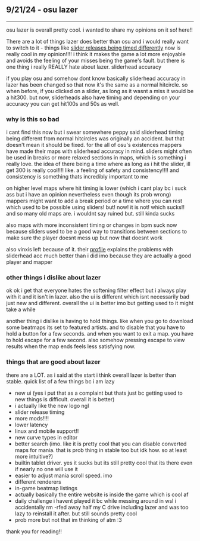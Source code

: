 <!--[[USE_LAYOUT_generic.htm]]-->

## 9/21/24 - osu lazer

---

osu lazer is overall pretty cool. i wanted to share my opinions on it so! here!!

There are a lot of things lazer does better than osu and i would really want to switch to it - things like [slider releases being timed differently](https://youtu.be/SlWKKA-ltZY?si=Od_aPGwyGdVIp4hA) now is really cool in my opinion!!!! i think it makes the game a lot more enjoyable and avoids the feeling of your misses being the game's fault. but there is one thing i really REALLY hate about lazer. sliderhead accuracy

if you play osu and somehow dont know basically sliderhead accuracy in lazer has been changed so that now it's the same as a normal hitcircle. so when before, if you clicked on a slider, as long as it wasnt a miss it would be a hit300. but now, sliderheads also have timing and depending on your accuracy you can get hit100s and 50s as well.

### why is this so bad

i cant find this now but i swear somewhere peppy said sliderhead timing being different from normal hitcircles was originally an accident. but that doesn't mean it should be fixed. for the all of osu's existences mappers have made their maps with sliderhead accuracy in mind. sliders might often be used in breaks or more relaxed sections in maps, which is something i really love. the idea of there being a time where as long as i hit the slider, ill get 300 is really cool!!!! like. a feeling of safety and consistency!!!! and consistency is something thats incredibly important to me

on higher level maps where hit timing is lower (which i cant play bc i suck ass but i have an opinion nevertheless even though its prob wrong) mappers might want to add a break period or a time where you can rest which used to be possible using sliders! but! now! it is not! which sucks!! and so many old maps are. i wouldnt say ruined but. still kinda sucks

also maps with more inconsistent timing or changes in bpm suck now because sliders used to be a good way to transitions between sections to make sure the player doesnt mess up but now that doesnt work

also vinxis left because of it. their [profile](https://osu.ppy.sh/users/4323406) explains the problems with sliderhead acc much better than i did imo because they are actually a good player and mapper

### other things i dislike about lazer

ok ok i get that everyone hates the softening filter effect but i always play with it and it isn't in lazer. also the ui is different which isnt necessarily bad just new and different. overall the ui is better imo but getting used to it might take a while

another thing i dislike is having to hold things. like when you go to download some beatmaps its set to featured artists. and to disable that you have to hold a button for a few seconds. and when you want to exit a map. you have to hold escape for a few second. also somehow pressing escape to view results when the map ends feels less satisfying now.

### things that are good about lazer

there are a LOT. as i said at the start i think overall lazer is better than stable. quick list of a few things bc i am lazy


- new ui (yes i put that as a complaint but thats just bc getting used to new things is difficult. overall it is better)
- i actually like the new logo ngl
- slider release timing
- more mods!!!!
- lower latency
- linux and mobile support!!
- new curve types in editor
- better search (imo. like it is pretty cool that you can disable converted maps for mania. that is prob thing in stable too but idk how. so at least more intuitive?)
- builtin tablet driver. yes it sucks but its still pretty cool that its there even if nearly no one will use it
- easier to adjust mania scroll speed. imo
- different renderers
- in-game beatmap listings
- actually basically the entire website is inside the game which is cool af
- daily challenge i havent played it bc while messing around in wsl i accidentally rm -rfed away half my C drive including lazer and was too lazy to reinstall it after. but still sounds pretty cool
- prob more but not that im thinking of atm :3

thank you for reading!!
